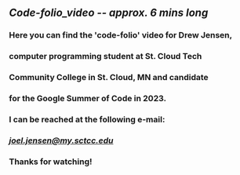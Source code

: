 ## *Code-folio_video -- approx. 6 mins long*

### Here you can find the 'code-folio' video for Drew Jensen,
### computer programming student at St. Cloud Tech 
### Community College in St. Cloud, MN and candidate 
### for the Google Summer of Code in 2023.

### I can be reached at the following e-mail:
###
###  *joel.jensen@my.sctcc.edu*
###
### Thanks for watching!


